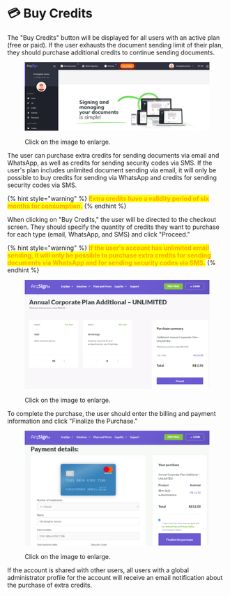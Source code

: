 # 💳 Buy Credits

The "Buy Credits" button will be displayed for all users with an active plan (free or paid). If the user exhausts the document sending limit of their plan, they should purchase additional credits to continue sending documents.&#x20;

<figure><img src="../.gitbook/assets/03.png" alt=""><figcaption><p>Click on the image to enlarge.</p></figcaption></figure>

The user can purchase extra credits for sending documents via email and WhatsApp, as well as credits for sending security codes via SMS. If the user's plan includes unlimited document sending via email, it will only be possible to buy credits for sending via WhatsApp and credits for sending security codes via SMS.&#x20;

{% hint style="warning" %}
<mark style="color:orange;">**Extra credits have a validity period of six months for consumption.**</mark>
{% endhint %}

When clicking on "Buy Credits," the user will be directed to the checkout screen. They should specify the quantity of credits they want to purchase for each type (email, WhatsApp, and SMS) and click "Proceed."&#x20;

{% hint style="warning" %}
<mark style="color:orange;">**If the user's account has unlimited email sending, it will only be possible to purchase extra credits for sending documents via WhatsApp and for sending security codes via SMS.**</mark>&#x20;
{% endhint %}

<figure><img src="../.gitbook/assets/04.png" alt=""><figcaption><p>Click on the image to enlarge.</p></figcaption></figure>

To complete the purchase, the user should enter the billing and payment information and click "Finalize the Purchase."

<figure><img src="../.gitbook/assets/05.png" alt=""><figcaption><p>Click on the image to enlarge.</p></figcaption></figure>

If the account is shared with other users, all users with a global administrator profile for the account will receive an email notification about the purchase of extra credits.
